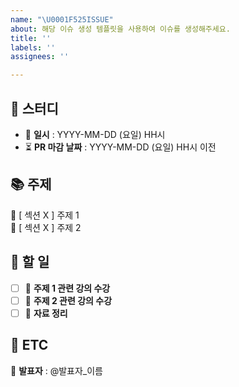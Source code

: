 ```yaml
---
name: "\U0001F525ISSUE"
about: 해당 이슈 생성 템플릿을 사용하여 이슈를 생성해주세요.
title: ''
labels: ''
assignees: ''

---
```


## 🚀  스터디
- 📅 **일시** : YYYY-MM-DD (요일) HH시
- ⏳ **PR 마감 날짜** : YYYY-MM-DD (요일) HH시 이전

## 📚 **주제**
🔹 [ 섹션 X ] 주제 1  
🔹 [ 섹션 X ] 주제 2  

## 🎯 **할 일**
- [ ] 📖 **주제 1 관련 강의 수강**  
- [ ] 📖 **주제 2 관련 강의 수강**  
- [ ] 📝 **자료 정리**  

## 🎤 **ETC**
📢 **발표자** : @발표자_이름
